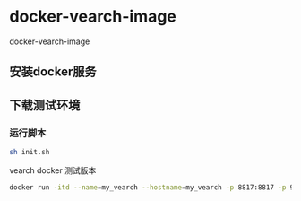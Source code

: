 # docker-vearch-image
docker-vearch-image



## 安装docker服务



## 下载测试环境



### 运行脚本 

```bash
sh init.sh
```



vearch docker 测试版本

```bash
docker run -itd --name=my_vearch --hostname=my_vearch -p 8817:8817 -p 9001:9002 -p 4101:4101 -v $PWD/config.toml:/vearch/config.toml -v $PWD/datas/:/datas/ registry.cn-hongkong.aliyuncs.com/sunny5156/my_vearch:3.2.6 sh /vearch/plugin/bin/run.sh image
```

  